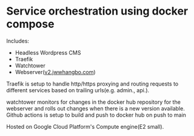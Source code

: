 # Service orchestration using docker compose

Includes:
- Headless Wordpress CMS
- Traefik
- Watchtower
- Webserver([v2.jwwhangbo.com](https://github.com/jwwhangbo/v2.jwwhangbo.com))

Traefik is setup to handle http/https proxying and routing requests to different services based on trailing urls(e.g. admin., api.). 

watchtower monitors for changes in the docker hub repository for the webserver and rolls out changes when there is a new version available.
Github actions is setup to build and push to docker hub on push to main

Hosted on Google Cloud Platform's Compute engine(E2 small).
